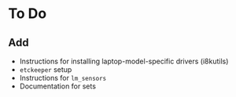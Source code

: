 # To Do

## Add
- Instructions for installing laptop-model-specific drivers (i8kutils)
- `etckeeper` setup
- Instructions for `lm_sensors`
- Documentation for sets
